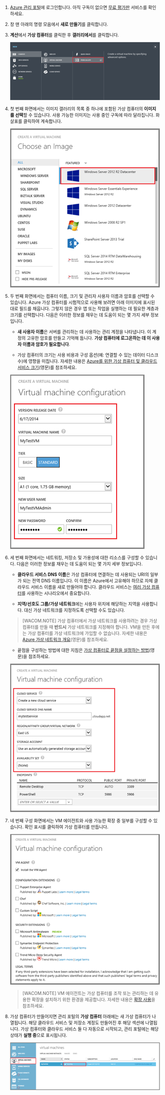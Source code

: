 1.  [Azure 관리 포털][Azure 관리 포털]에 로그인합니다. 아직 구독이 없으면 [무료 평가판][무료 평가판] 서비스를 확인하세요.

2.  창 맨 아래의 명령 모음에서 **새로 만들기**를 클릭합니다.

3.  **계산**에서 **가상 컴퓨터**를 클릭한 후 **갤러리에서**를 클릭합니다.

    ![명령 모음의 갤러리에서로 이동][명령 모음의 갤러리에서로 이동]

4.  첫 번째 화면에서는 이미지 갤러리의 목록 중 하나에 포함된 가상 컴퓨터의 **이미지를 선택**할 수 있습니다. 사용 가능한 이미지는 사용 중인 구독에 따라 달라집니다. 화살표를 클릭하여 계속합니다.

    ![이미지 선택][이미지 선택]

5.  두 번째 화면에서는 컴퓨터 이름, 크기 및 관리자 사용자 이름과 암호를 선택할 수 있습니다. Azure 가상 컴퓨터를 시험적으로 사용해 보려면 아래 이미지에 표시된 대로 필드를 채웁니다. 그렇지 않은 경우 앱 또는 작업을 실행하는 데 필요한 계층과 크기를 선택합니다. 다음은 이러한 정보를 채우는 데 도움이 되는 몇 가지 세부 정보입니다.

    -   **새 사용자 이름**은 서버를 관리하는 데 사용하는 관리 계정을 나타냅니다. 이 계정의 고유한 암호를 만들고 기억해 둡니다. **가상 컴퓨터에 로그온하는 데 이 사용자 이름과 암호가 필요합니다**.

    -   가상 컴퓨터의 크기는 사용 비용과 구성 옵션(예: 연결할 수 있는 데이터 디스크 수)에 영향을 미칩니다. 자세한 내용은 [Azure를 위한 가상 컴퓨터 및 클라우드 서비스 크기][Azure를 위한 가상 컴퓨터 및 클라우드 서비스 크기](영문)를 참조하세요.

    ![가상 컴퓨터의 속성 구성][가상 컴퓨터의 속성 구성]

6.  세 번째 화면에서는 네트워킹, 저장소 및 가용성에 대한 리소스를 구성할 수 있습니다. 다음은 이러한 정보를 채우는 데 도움이 되는 몇 가지 세부 정보입니다.

    -   **클라우드 서비스 DNS 이름**은 가상 컴퓨터에 연결하는 데 사용되는 URI의 일부가 되는 전역 DNS 이름입니다. 이 이름은 Azure에서 고유해야 하므로 자체 클라우드 서비스 이름을 새로 만들어야 합니다. 클라우드 서비스는 [여러 가상 컴퓨터][여러 가상 컴퓨터]를 사용하는 시나리오에서 중요합니다.

    -   **지역/선호도 그룹/가상 네트워크**에는 사용자 위치에 해당하는 지역을 사용합니다. 대신 가상 네트워크를 지정하도록 선택할 수도 있습니다.

    > [WACOM.NOTE] 가상 컴퓨터에서 가상 네트워크를 사용하려는 경우 가상 컴퓨터를 만들 때 **반드시** 가상 네트워크를 지정해야 합니다. VM을 만든 후에는 가상 컴퓨터를 가상 네트워크에 가입할 수 없습니다. 자세한 내용은 [Azure 가상 네트워크 개요][Azure 가상 네트워크 개요](영문)를 참조하세요.

    -   끝점을 구성하는 방법에 대한 지침은 [가상 컴퓨터로 끝점을 설정하는 방법][가상 컴퓨터로 끝점을 설정하는 방법](영문)을 참조하세요.

    ![가상 컴퓨터의 연결된 리소스 구성][가상 컴퓨터의 연결된 리소스 구성]

7.  네 번째 구성 화면에서는 VM 에이전트와 사용 가능한 확장 중 일부를 구성할 수 있습니다. 확인 표시를 클릭하여 가상 컴퓨터를 만듭니다.

    ![가상 컴퓨터에 대해 VM 에이전트 및 확장 구성][가상 컴퓨터에 대해 VM 에이전트 및 확장 구성]

    > [WACOM.NOTE] VM 에이전트는 가상 컴퓨터를 조작 또는 관리하는 데 유용한 확장을 설치하기 위한 환경을 제공합니다. 자세한 내용은 [확장 사용][확장 사용]을 참조하세요.

8.  가상 컴퓨터가 만들어지면 관리 포털의 **가상 컴퓨터** 아래에는 새 가상 컴퓨터가 나열됩니다. 해당 클라우드 서비스 및 저장소 계정도 만들어진 후 해당 섹션에 나열됩니다. 가상 컴퓨터와 클라우드 서비스 둘 다 자동으로 시작되고, 관리 포털에는 해당 상태가 **실행 중**으로 표시됩니다.

    ![가상 컴퓨터의 VM 에이전트 및 끝점 구성][가상 컴퓨터의 VM 에이전트 및 끝점 구성]

  [Azure 관리 포털]: http://manage.windowsazure.com
  [무료 평가판]: http://www.windowsazure.com/ko-kr/pricing/free-trial/
  [명령 모음의 갤러리에서로 이동]: ./media/virtual-machines-create-WindowsVM/fromgallery.png
  [이미지 선택]: ./media/virtual-machines-create-WindowsVM/chooseimage.png
  [Azure를 위한 가상 컴퓨터 및 클라우드 서비스 크기]: http://go.microsoft.com/fwlink/p/?LinkId=466520
  [가상 컴퓨터의 속성 구성]: ./media/virtual-machines-create-WindowsVM/vmconfiguration.png
  [여러 가상 컴퓨터]: http://www.windowsazure.com/ko-kr/documentation/articles/cloud-services-connect-virtual-machine/
  [Azure 가상 네트워크 개요]: http://go.microsoft.com/fwlink/p/?LinkID=294063
  [가상 컴퓨터로 끝점을 설정하는 방법]: http://www.windowsazure.com/ko-kr/documentation/articles/virtual-machines-set-up-endpoints/
  [가상 컴퓨터의 연결된 리소스 구성]: ./media/virtual-machines-create-WindowsVM/resourceconfiguration.png
  [가상 컴퓨터에 대해 VM 에이전트 및 확장 구성]: ./media/virtual-machines-create-WindowsVM/agent-and-extensions.png
  [확장 사용]: http://go.microsoft.com/FWLink/p/?LinkID=390493
  [가상 컴퓨터의 VM 에이전트 및 끝점 구성]: ./media/virtual-machines-create-WindowsVM/vmcreated.png
